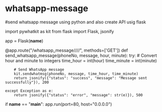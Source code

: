 # whatsapp-message
#send whatsapp message using python and also create API usig flask

import pywhatkit as kit
from flask import Flask, jsonify

app = Flask(__name__)

@app.route("/whatsapp_message/<phoneNo>/<message>/<hour>/<minute>", methods=['GET'])
def send_whatsapp_message(phoneNo, message, hour, minute):
    try:
        # Convert hour and minute to integers
        time_hour = int(hour)
        time_minute = int(minute)

        # Send WhatsApp message
        kit.sendwhatmsg(phoneNo, message, time_hour, time_minute)
        return jsonify({"status": "success", "message": "Message sent successfully"}), 200

    except Exception as e:
        return jsonify({"status": "error", "message": str(e)}), 500

if __name__ == "__main__":
    app.run(port=80, host="0.0.0.0")

